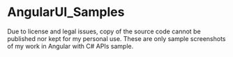 # AngularUI_Samples
 Due to license and legal issues, copy of the source code cannot be published nor kept for my personal use. These are only sample screenshots of my work in Angular with C# APIs sample. 
